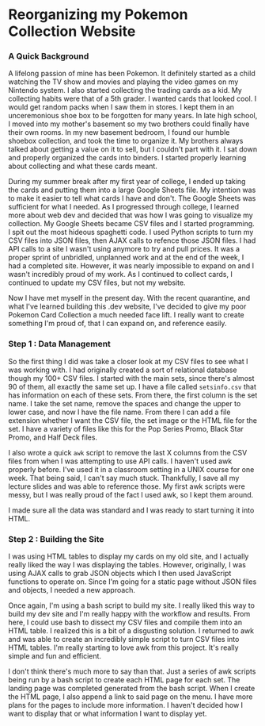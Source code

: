 # Reorganizing my Pokemon Collection Website

### A Quick Background

A lifelong passion of mine has been Pokemon. It definitely started as a child
watching the TV show and movies and playing the video games on my Nintendo
system. I also started collecting the trading cards as a kid. My collecting 
habits were that of a 5th grader. I wanted cards that looked cool. I would get
random packs when I saw them in stores. I kept them in an unceremonious shoe 
box to be forgotten for many years. In late high school, I moved into my 
mother's basement so my two brothers could finally have their own rooms. In
my new basement bedroom, I found our humble shoebox collection, and took the
time to organize it. My brothers always talked about getting a value on it to
sell, but I couldn't part with it. I sat down and properly organized the cards
into binders. I started properly learning about collecting and what these cards
meant.

During my summer break after my first year of college, I ended up taking the cards 
and putting them into a large Google Sheets file. My intention was to make it 
easier to tell what cards I have and don't. The Google Sheets was sufficient for
what I needed. As I progressed through college, I learned more about web dev and
decided that was how I was going to visualize my collection. My Google Sheets 
became CSV files and I started programming. I spit out the most hideous spaghetti
code. I used Python scripts to turn my CSV files into JSON files, then AJAX
calls to refence those JSON files. I had API calls to a site I wasn't using anymore
to try and pull prices. It was a proper sprint of unbridled, unplanned work and at 
the end of the week, I had a completed site. However, it was nearly impossible to 
expand on and I wasn't incredibly proud of my work. As I continued to collect cards, 
I continued to update my CSV files, but not my website.

Now I have met myself in the present day. With the recent quarantine, and what I've
learned building this .dev website, I've decided to give my poor Pokemon Card
Collection a much needed face lift. I really want to create something I'm proud of,
that I can expand on, and reference easily.

### Step 1 : Data Management

So the first thing I did was take a closer look at my CSV files to see what I was 
working with. I had originally created a sort of relational database though my
100+ CSV files. I started with the main sets, since there's almost 90 of them, all
exactly the same set up. I have a file called `setsinfo.csv` that has information
on each of these sets. From there, the first column is the set name. I take the set
name, remove the spaces and change the upper to lower case, and now I have the file
name. From there I can add a file extension whether I want the CSV file, the set image
or the HTML file for the set. I have a variety of files like this for the Pop Series
Promo, Black Star Promo, and Half Deck files. 

I also wrote a quick `awk` script to remove the last X columns from the CSV files 
from when I was attempting to use API calls. I haven't used awk properly before.
I've used it in a classroom setting in a UNIX course for one week. That being said,
I can't say much stuck. Thankfully, I save all my lecture slides and was able to
reference those. My first awk scripts were messy, but I was really proud of the 
fact I used awk, so I kept them around.

I made sure all the data was standard and I was ready to start turning it into HTML.

### Step 2 : Building the Site

I was using HTML tables to display my cards on my old site, and I actually really
liked the way I was displaying the tables. However, originally, I was using AJAX 
calls to grab JSON objects which I then used JavaScript functions to operate on.
Since I'm going for a static page without JSON files and objects, I needed a new
approach.

Once again, I'm using a bash script to build my site. I really liked this way to
build my dev site and I'm really happy with the workflow and results. From here,
I could use bash to dissect my CSV files and compile them into an HTML table. I 
realized this is a bit of a disgusting solution. I returned to awk and was able
to create an incredibly simple script to turn CSV files into HTML tables. I'm really
starting to love awk from this project. It's really simple and fun and efficient.

I don't think there's much more to say than that. Just a series of awk scripts 
being run by a bash script to create each HTML page for each set. The landing page
was completed generated from the bash script. When I create the HTML page, I also
append a link to said page on the menu. I have more plans for the pages to include
more information. I haven't decided how I want to display that or what information
I want to display yet.


